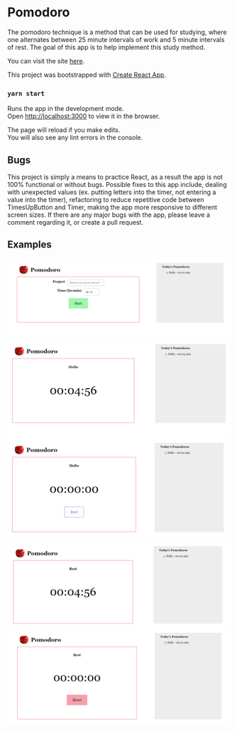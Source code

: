 # Pomodoro
The pomodoro technique is a method that can be used for studying, where one alternates between 25 minute intervals of work and 5 minute intervals of rest. The goal of this app is to help implement this study method.

You can visit the site [here](https://catyuan.github.io/pomodoro/).

This project was bootstrapped with [Create React App](https://github.com/facebook/create-react-app).

### `yarn start`

Runs the app in the development mode.<br />
Open [http://localhost:3000](http://localhost:3000) to view it in the browser.

The page will reload if you make edits.<br />
You will also see any lint errors in the console.

## Bugs
This project is simply a means to practice React, as a result the app is not 100% functional or without bugs. Possible fixes to this app include, dealing with unexpected values (ex. putting letters into the timer, not entering a value into the timer), refactoring to reduce repetitive code between TimesUpButton and Timer, making the app more responsive to different screen sizes. If there are any major bugs with the app, please leave a comment regarding it, or create a pull request.

## Examples
![Start screen](./demo-imgs/2020-03-18(5).png)
![Timer running](./demo-imgs/2020-03-18(1).png)
![Times up 1](./demo-imgs/2020-03-18(2).png)
![Rest Timer Running](./demo-imgs/2020-03-18(3).png)
![Reset](./demo-imgs/2020-03-18(4).png)

